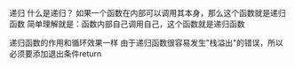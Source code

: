 递归
什么是递归？
如果一个函数在内部可以调用其本身，那么这个函数就是递归函数
简单理解就是：函数内部自己调用自己，这个函数就是递归函数

递归函数的作用和循环效果一样
由于递归函数很容易发生"栈溢出"的错误，所以必须要添加退出条件return
